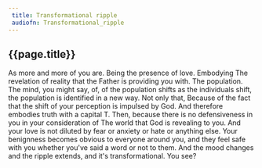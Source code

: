 ```yaml
---
 title: Transformational ripple
 audiofn: Transformational_ripple
---
```


## {{page.title}}

As more and more of you are. Being the presence of love. Embodying The
revelation of reality that the Father is providing you with. The
population. The mind, you might say, of, of the population shifts as the
individuals shift, the population is identified in a new way. Not only
that, Because of the fact that the shift of your perception is impulsed
by God. And therefore embodies truth with a capital T. Then, because
there is no defensiveness in you in your consideration of The world that
God is revealing to you. And your love is not diluted by fear or anxiety
or hate or anything else. Your benignness becomes obvious to everyone
around you, and they feel safe with you whether you've said a word or
not to them. And the mood changes and the ripple extends, and it's
transformational. You see?


